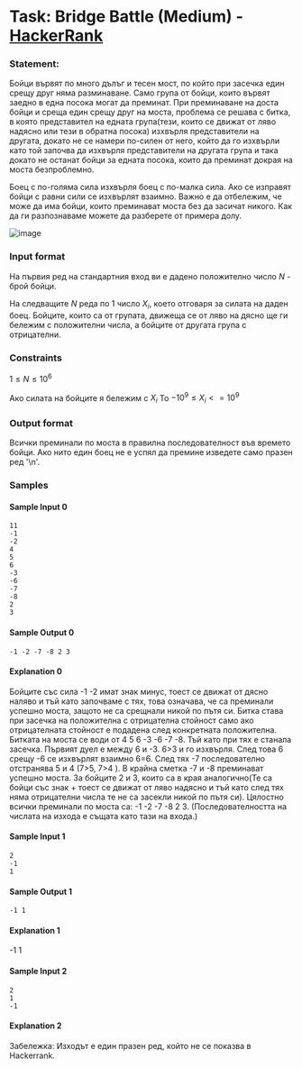# Task: Bridge Battle (Medium) - [HackerRank](<https://www.hackerrank.com/contests/sda-hw-5-2023/challenges/bridge-battle-1>)


### Statement:

Бойци вървят по много дълъг и тесен мост, по който при засечка един срещу друг няма разминаване. Само група от бойци, които вървят заедно в една посока могат да преминат. При преминаване на доста бойци и среща един срещу друг на моста, проблема се решава с битка, в която представител на едната група(тези, които се движат от ляво надясно или тези в обратна посока) изхвърля представители на другата, докато не се намери по-силен от него, който да го изхвърли като той започва да изхвърля представители на другата
група и така докато не останат бойци за едната посока, които да преминат докрая на моста безпроблемно.

Боец с по-голяма сила изхвърля боец с по-малка сила. Ако се изправят бойци с равни сили се изхвърлят взаимно. Важно е да отбележим, че може да има бойци, които преминават моста без да засичат никого. Как да ги разпознаваме можете да разберете от примера долу.

<img src="https://s3.amazonaws.com/hr-assets/0/1635551240-06c3b05478-samurai-jack-xi-4.jpg" alt="image" title="">


### Input format

На първия ред на стандартния вход ви е дадено положително число $N$ - брой бойци.

На следващите $N$ реда по 1 число $X_i$, което отговаря за силата на даден боец. Бойците, които са от групата, движеща се от ляво на дясно ще ги бележим с положителни числа, а бойците от другата група с отрицателни.


### Constraints

$1\le N \le 10^6$

Ако силата на бойците я бележим с $X_i$ То $-10^9 \le X_i<=10^9$  

### Output format

Всички преминали по моста в правилна последователност във времето бойци. Ако нито един боец не е успял да премине изведете само празен ред '\n'.


### Samples


#### Sample Input 0
```
11
-1
-2
4
5
6
-3
-6
-7
-8
2
3 
```

#### Sample Output 0
```
-1 -2 -7 -8 2 3 
```

#### Explanation 0
Бойците със сила -1 -2 имат знак минус, тоест се движат от дясно наляво и тъй като започваме с тях, това означава, че са преминали успешно моста, защото не са срещнали никой по пътя си. Битка става при засечка на положителна с отрицателна стойност само ако отрицателната стойност е подадена след конкретната положителна. Битката на моста се води от  4 5 6 -3 -6 -7 -8. Тъй като при тях е станала засечка.
Първият дуел е между 6 и -3. 6&gt;3 и го изхвърля. След това 6 срещу -6 се изхвърлят взаимно 6=6. След тях -7 последователно отстранява 5 и 4 (7&gt;5, 7&gt;4 ). В крайна сметка -7 и -8 преминават успешно моста. За бойците 2 и 3, които са в края аналогично(Те са бойци със знак + тоест се движат от ляво надясно и тъй като след тях няма отрицателни числа те не са засекли никой по пътя си).  Цялостно всички преминали по моста са: -1 -2 -7 -8 2 3. (Последователността на числата на изхода е същата като тази на входа.)

#### Sample Input 1

```
2
-1 
1
```

#### Sample Output 1
```
-1 1
```

#### Explanation 1
-1 1

#### Sample Input 2
```
2
1
-1
```

#### Explanation 2
Забележка: Изходът е един празен ред, който не се показва в Hackerrank.
